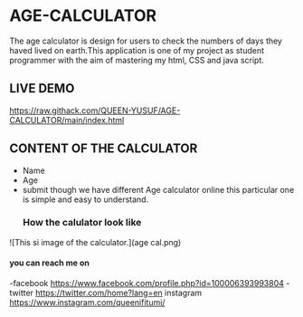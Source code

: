 # AGE-CALCULATOR
 The age calculator is design for users to check the numbers of days they haved lived on earth.This application is one of my project as student programmer with the aim of mastering my html, CSS and java script.
## LIVE DEMO
https://raw.githack.com/QUEEN-YUSUF/AGE-CALCULATOR/main/index.html
## CONTENT OF THE CALCULATOR
 - Name
 - Age
 - submit
   though we have different Age calculator online this particular one is simple and easy to understand.
   ### How the calulator look like
![This si image of the calculator.](age cal.png)
#### you can reach me on 
-facebook https://www.facebook.com/profile.php?id=100006393993804
-twitter https://twitter.com/home?lang=en
instagram https://www.instagram.com/queenifitumi/
